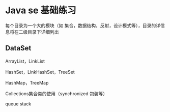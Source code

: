 # Java se 基础练习

每个目录为一个大的模块（如 集合，数据结构，反射，设计模式等），目录的详信息将在二级目录下详细列出

## DataSet

ArrayList，LinkList

HashSet，LinkHashSet，TreeSet

HashMap，TreeMap

Collections集合类的使用（synchronized 包装等）

queue stack



